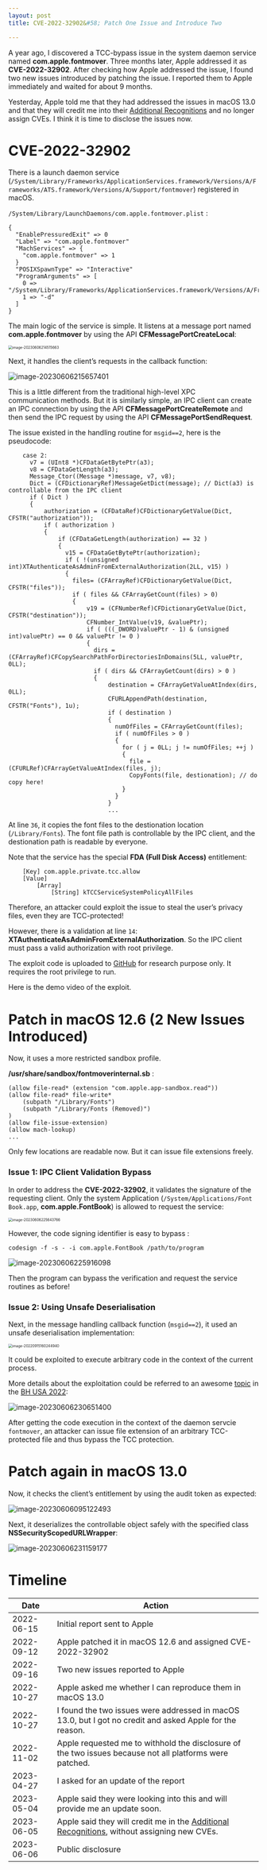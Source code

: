 ```yaml
---
layout: post
title: CVE-2022-32902&#58; Patch One Issue and Introduce Two

---
```


A year ago, I discovered a TCC-bypass issue in the system daemon service named **com.apple.fontmover**. Three months later, Apple addressed it as **CVE-2022-32902**. After checking how Apple addressed the issue, I found two new issues introduced by patching the issue. I reported them to Apple immediately and waited for about 9 months. 

Yesterday, Apple told me that they had addressed the issues in macOS 13.0 and that they will credit me into their [Additional Recognitions](https://support.apple.com/en-gb/HT213488) and no longer assign CVEs. I think it is time to disclose the issues now.

# CVE-2022-32902

There is a launch daemon service (`/System/Library/Frameworks/ApplicationServices.framework/Versions/A/Frameworks/ATS.framework/Versions/A/Support/fontmover`) registered in macOS.

`/System/Library/LaunchDaemons/com.apple.fontmover.plist` :

```
{
  "EnablePressuredExit" => 0
  "Label" => "com.apple.fontmover"
  "MachServices" => {
    "com.apple.fontmover" => 1
  }
  "POSIXSpawnType" => "Interactive"
  "ProgramArguments" => [
    0 => "/System/Library/Frameworks/ApplicationServices.framework/Versions/A/Frameworks/ATS.framework/Versions/A/Support/fontmover"
    1 => "-d"
  ]
}
```

The main logic of the service is simple. It listens at a message port named **com.apple.fontmover** by using the API **CFMessagePortCreateLocal**:

<img src="../res/2023-6-6-CVE-2022-32902-Patch%20One%20Issue%20and%20Introduce%20Two/image-20230606214515663.png" alt="image-20230606214515663" style="zoom:50%;" />

Next, it handles the client’s requests in the callback function:

![image-20230606215657401](../res/2023-6-6-CVE-2022-32902-Patch%20One%20Issue%20and%20Introduce%20Two/image-20230606215657401.png)

This is a little different from the traditional high-level XPC communication methods. But it is similarly simple, an IPC client can create an IPC connection by using the API **CFMessagePortCreateRemote** and then send the IPC request by using the API **CFMessagePortSendRequest**.



The issue existed in the handling routine for `msgid==2`, here is the pseudocode:

```
    case 2:
      v7 = (UInt8 *)CFDataGetBytePtr(a3);
      v8 = CFDataGetLength(a3);
      Message_Ctor((Message *)message, v7, v8);
      Dict = (CFDictionaryRef)MessageGetDict(message); // Dict(a3) is controllable from the IPC client
      if ( Dict )
      {
          authorization = (CFDataRef)CFDictionaryGetValue(Dict, CFSTR("authorization"));
          if ( authorization )
          {
              if (CFDataGetLength(authorization) == 32 )
              {
                v15 = CFDataGetBytePtr(authorization);
                if ( !(unsigned int)XTAuthenticateAsAdminFromExternalAuthorization(2LL, v15) )
                {
                  files= (CFArrayRef)CFDictionaryGetValue(Dict, CFSTR("files"));
                  if ( files && CFArrayGetCount(files) > 0)
                  {
                      v19 = (CFNumberRef)CFDictionaryGetValue(Dict, CFSTR("destination"));
                      CFNumber_IntValue(v19, &valuePtr);
                      if ( (((_DWORD)valuePtr - 1) & (unsigned int)valuePtr) == 0 && valuePtr != 0 )
                      {
                        dirs = (CFArrayRef)CFCopySearchPathForDirectoriesInDomains(5LL, valuePtr, 0LL);
                        if ( dirs && CFArrayGetCount(dirs) > 0 )
                        {
                            destination = CFArrayGetValueAtIndex(dirs, 0LL);
                            CFURLAppendPath(destination, CFSTR("Fonts"), 1u);
                            if ( destination )
                            {
                              numOfFiles = CFArrayGetCount(files);
                              if ( numOfFiles > 0 )
                              {
                                for ( j = 0LL; j != numOfFiles; ++j )
                                {
                                  file = (CFURLRef)CFArrayGetValueAtIndex(files, j);
                                  CopyFonts(file, destionation); // do copy here!
                                }
                              }
                            }
                            ...
```

At line `36`, it copies the font files to the destionation location (`/Library/Fonts`). The font file path is controllable by the IPC client, and the destionation path is readable by everyone.

Note that the service has the special **FDA (Full Disk Access)** entitlement:

```
	[Key] com.apple.private.tcc.allow
	[Value]
		[Array]
			[String] kTCCServiceSystemPolicyAllFiles
```

Therefore, an attacker could exploit the issue to steal the user’s privacy files, even they are TCC-protected!

However, there is a validation at line `14`: **XTAuthenticateAsAdminFromExternalAuthorization**. So the IPC client must pass a valid authorization with root privilege.

The exploit code is uploaded to [GitHub](https://github.com/jhftss/POC/blob/main/CVE-2022-32902/exploit.m) for research purpose only. It requires the root privilege to run. 

Here is the demo video of the exploit.

# Patch in macOS 12.6 (2 New Issues Introduced)

Now, it uses a more restricted sandbox profile.

**/usr/share/sandbox/fontmoverinternal.sb** :

```
(allow file-read* (extension "com.apple.app-sandbox.read"))
(allow file-read* file-write*
    (subpath "/Library/Fonts")
    (subpath "/Library/Fonts (Removed)")
)
(allow file-issue-extension)
(allow mach-lookup)
...
```

Only few locations are readable now. But it can issue file extensions freely.

### Issue 1: IPC Client Validation Bypass

In order to address the **CVE-2022-32902**, it validates the signature of the requesting client. Only the system Application (`/System/Applications/Font Book.app`, **com.apple.FontBook**) is allowed to request the service:

<img src="../res/2023-6-6-CVE-2022-32902-Patch%20One%20Issue%20and%20Introduce%20Two/image-20230606225643766.png" alt="image-20230606225643766" style="zoom:50%;" />

However, the code signing identifier is easy to bypass :

```shell
codesign -f -s - -i com.apple.FontBook /path/to/program
```

![image-20230606225916098](../res/2023-6-6-CVE-2022-32902-Patch%20One%20Issue%20and%20Introduce%20Two/image-20230606225916098.png)

Then the program can bypass the verification and request the service routines as before!

### Issue 2: Using Unsafe Deserialisation

Next, in the message handling callback function (`msgid==2`), it used an unsafe deserialisation implementation:

<img src="../res/2023-6-6-CVE-2022-32902-Patch%20One%20Issue%20and%20Introduce%20Two/image-20220915160244940.png" alt="image-20220915160244940" style="zoom:50%;" />

 

It could be exploited to execute arbitrary code in the context of the current process.

More details about the exploitation could be referred to an awesome [topic](https://sector7.computest.nl/post/2022-08-process-injection-breaking-all-macos-security-layers-with-a-single-vulnerability/) in the [BH USA 2022](http://i.blackhat.com/USA-22/Thursday/US-22-Alkemade-Process-Injection-Breaking-All-macOS-Security-Layers-With-a-Single-Vulnerability.pdf):

![image-20230606230651400](../res/2023-6-6-CVE-2022-32902-Patch%20One%20Issue%20and%20Introduce%20Two/image-20230606230651400.png)

After getting the code execution in the context of the daemon servcie `fontmover`, an attacker can issue file extension of an arbitrary TCC-protected file and thus bypass the TCC protection.

# Patch again in macOS 13.0

Now, it checks the client’s entitlement by using the audit token as expected:

![image-20230606095122493](../res/2023-6-6-CVE-2022-32902-Patch%20One%20Issue%20and%20Introduce%20Two/image-20230606095122493.png)

Next, it deserializes the controllable object safely with the specified class **NSSecurityScopedURLWrapper**:

![image-20230606231159177](../res/2023-6-6-CVE-2022-32902-Patch%20One%20Issue%20and%20Introduce%20Two/image-20230606231159177.png)

# Timeline

| Date       | Action                                                       |
| ---------- | ------------------------------------------------------------ |
| 2022-06-15 | Initial report sent to Apple                                 |
| 2022-09-12 | Apple patched it in macOS 12.6 and assigned CVE-2022-32902   |
| 2022-09-16 | Two new issues reported to Apple                             |
| 2022-10-27 | Apple asked me whether I can reproduce them in macOS 13.0    |
| 2022-10-27 | I found the two issues were addressed in macOS 13.0, but I got no credit and asked Apple for the reason. |
| 2022-11-02 | Apple requested me to withhold the disclosure of the two issues because not all platforms were patched. |
| 2023-04-27 | I asked for an update of the report                          |
| 2023-05-04 | Apple said they were looking into this and will provide me an update soon. |
| 2023-06-05 | Apple said they will credit me in the [Additional Recognitions](https://support.apple.com/en-gb/HT213488), without assigning new CVEs. |
| 2023-06-06 | Public disclosure                                            |

